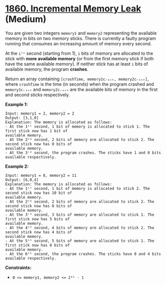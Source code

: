 # [1860. Incremental Memory Leak][link] (Medium)

[link]: https://leetcode.com/problems/incremental-memory-leak/

You are given two integers `memory1` and `memory2` representing the available memory in bits on two
memory sticks. There is currently a faulty program running that consumes an increasing amount of
memory every second.

At the `iᵗʰ` second (starting from 1), `i` bits of memory are allocated to the stick with **more
available memory** (or from the first memory stick if both have the same available memory). If
neither stick has at least `i` bits of available memory, the program **crashes**.

Return an array containing  `[crashTime, memory1cᵣₐₛₕ, memory2cᵣₐₛₕ]`, where  `crashTime` is the
time (in seconds) when the program crashed and  `memory1cᵣₐₛₕ` and  `memory2cᵣₐₛₕ` are the available
bits of memory in the first and second sticks respectively.

**Example 1:**

```
Input: memory1 = 2, memory2 = 2
Output: [3,1,0]
Explanation: The memory is allocated as follows:
- At the 1ˢᵗ second, 1 bit of memory is allocated to stick 1. The first stick now has 1 bit of
available memory.
- At the 2ⁿᵈ second, 2 bits of memory are allocated to stick 2. The second stick now has 0 bits of
available memory.
- At the 3ʳᵈ second, the program crashes. The sticks have 1 and 0 bits available respectively.
```

**Example 2:**

```
Input: memory1 = 8, memory2 = 11
Output: [6,0,4]
Explanation: The memory is allocated as follows:
- At the 1ˢᵗ second, 1 bit of memory is allocated to stick 2. The second stick now has 10 bit of
available memory.
- At the 2ⁿᵈ second, 2 bits of memory are allocated to stick 2. The second stick now has 8 bits of
available memory.
- At the 3ʳᵈ second, 3 bits of memory are allocated to stick 1. The first stick now has 5 bits of
available memory.
- At the 4ᵗʰ second, 4 bits of memory are allocated to stick 2. The second stick now has 4 bits of
available memory.
- At the 5ᵗʰ second, 5 bits of memory are allocated to stick 1. The first stick now has 0 bits of
available memory.
- At the 6ᵗʰ second, the program crashes. The sticks have 0 and 4 bits available respectively.
```

**Constraints:**

- `0 <= memory1, memory2 <= 2³¹ - 1`
